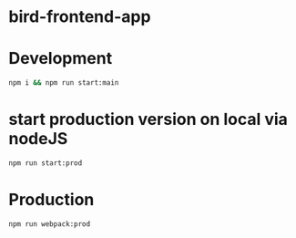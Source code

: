 # bird-frontend-app

# Development

```bash
npm i && npm run start:main
```
# start production version on local via nodeJS

```bash
npm run start:prod
```

# Production

```bash
npm run webpack:prod
```
